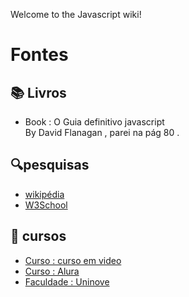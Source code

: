 Welcome to the Javascript wiki!

# Fontes

## 📚 Livros
* Book : O Guia definitivo javascript <br>
  By David Flanagan , parei na pág 80 .

## 🔍pesquisas
* [wikipédia](https://pt.wikipedia.org/)
* [W3School](https://www.w3schools.com/)

## 🏫 cursos
* [Curso : curso em video](https://www.cursoemvideo.com/)
* [Curso : Alura](https://www.alura.com.br/)
* [Faculdade : Uninove](https://www.uninove.br/)